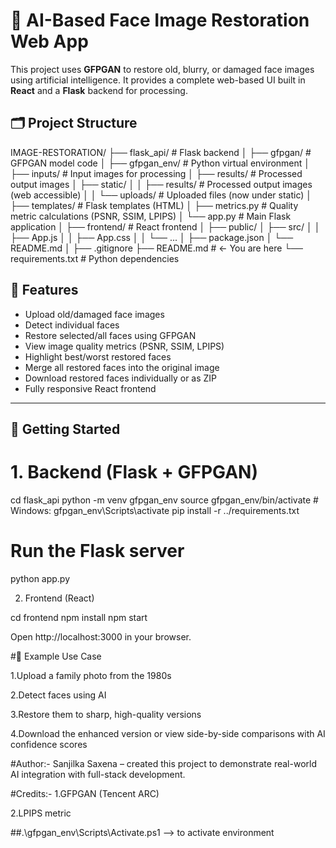 # 🔧 AI-Based Face Image Restoration Web App

This project uses **GFPGAN** to restore old, blurry, or damaged face images using artificial intelligence. It provides a complete web-based UI built in **React** and a **Flask** backend for processing.



## 🗂️ Project Structure

IMAGE-RESTORATION/
├── flask_api/ # Flask backend
│ ├── gfpgan/ # GFPGAN model code
│ ├── gfpgan_env/ # Python virtual environment
│ ├── inputs/ # Input images for processing
│ ├── results/ # Processed output images
│ ├── static/
│ │ ├── results/ # Processed output images (web accessible)
│ │ └── uploads/ # Uploaded files (now under static)
│ ├── templates/ # Flask templates (HTML)
│ ├── metrics.py # Quality metric calculations (PSNR, SSIM, LPIPS)
│ └── app.py # Main Flask application
│
├── frontend/ # React frontend
│ ├── public/
│ ├── src/
│ │ ├── App.js
│ │ ├── App.css
│ │ └── ...
│ ├── package.json
│ └── README.md
│
├── .gitignore
├── README.md # ← You are here
└── requirements.txt # Python dependencies





## 🧪 Features

- Upload old/damaged face images
- Detect individual faces
- Restore selected/all faces using GFPGAN
- View image quality metrics (PSNR, SSIM, LPIPS)
- Highlight best/worst restored faces
- Merge all restored faces into the original image
- Download restored faces individually or as ZIP
- Fully responsive React frontend

---

## 🚀 Getting Started

# 1. Backend (Flask + GFPGAN)


cd flask_api
python -m venv gfpgan_env
source gfpgan_env/bin/activate  # Windows: gfpgan_env\Scripts\activate
pip install -r ../requirements.txt

# Run the Flask server
python app.py


2. Frontend (React)

cd frontend
npm install
npm start

Open http://localhost:3000 in your browser.

#📸 Example Use Case

1.Upload a family photo from the 1980s

2.Detect faces using AI

3.Restore them to sharp, high-quality versions

4.Download the enhanced version or view side-by-side comparisons with AI confidence scores


#Author:-
Sanjilka Saxena – created this project to demonstrate real-world AI integration with full-stack development.


#Credits:-
1.GFPGAN (Tencent ARC)

2.LPIPS metric


##.\gfpgan_env\Scripts\Activate.ps1 --> to activate environment

